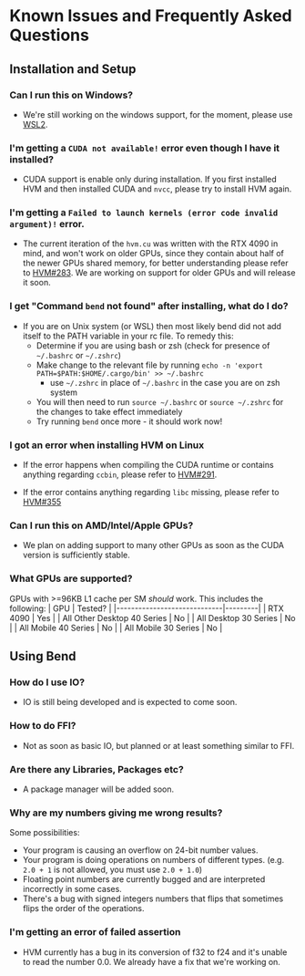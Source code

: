 # Known Issues and Frequently Asked Questions

## Installation and Setup

### Can I run this on Windows?
- We're still working on the windows support, for the moment, please use [WSL2](https://learn.microsoft.com/en-us/windows/wsl/install).

### I'm getting a `CUDA not available!` error even though I have it installed?
- CUDA support is enable only during installation. If you first installed HVM and then installed CUDA and `nvcc`, please try to install HVM again.

### I'm getting a `Failed to launch kernels (error code invalid argument)!` error.
- The current iteration of the `hvm.cu` was written with the RTX 4090 in mind, and won't work on older GPUs, since they contain about half of the newer GPUs shared memory, for better understanding please refer to [HVM#283](https://github.com/HigherOrderCO/HVM/issues/283). We are working on support for older GPUs and will release it soon.

### I get "Command `bend` not found" after installing, what do I do?
- If you are on Unix system (or WSL) then most likely bend did not add itself to the PATH variable in your rc file. To remedy this:
  - Determine if you are using bash or zsh (check for presence of `~/.bashrc` or `~/.zshrc`)
  - Make change to the relevant file by running `echo -n 'export PATH=$PATH:$HOME/.cargo/bin' >> ~/.bashrc`
    - use `~/.zshrc` in place of `~/.bashrc` in the case you are on zsh system
  - You will then need to run `source ~/.bashrc` or `source ~/.zshrc` for the changes to take effect immediately
  - Try running `bend` once more - it should work now! 

### I got an error when installing HVM on Linux
- If the error happens when compiling the CUDA runtime or contains anything regarding `ccbin`, please refer to [HVM#291](https://github.com/HigherOrderCO/HVM/issues/291).

- If the error contains anything regarding `libc` missing, please refer to [HVM#355](https://github.com/HigherOrderCO/Bend/issues/355)

### Can I run this on AMD/Intel/Apple GPUs?
- We plan on adding support to many other GPUs as soon as the CUDA version is sufficiently stable.

### What GPUs are supported?
GPUs with >=96KB L1 cache per SM *should* work. This includes the following:
| GPU                         | Tested? |
|-----------------------------|---------|
| RTX 4090                    | Yes     |
| All Other Desktop 40 Series | No      |
| All Desktop 30 Series       | No      |
| All Mobile 40 Series        | No      |
| All Mobile 30 Series        | No      |

## Using Bend

### How do I use IO?
- IO is still being developed and is expected to come soon.

### How to do FFI?
- Not as soon as basic IO, but planned or at least something similar to FFI.

### Are there any Libraries, Packages etc?
- A package manager will be added soon.

### Why are my numbers giving me wrong results?
Some possibilities:
- Your program is causing an overflow on 24-bit number values.
- Your program is doing operations on numbers of different types. (e.g. `2.0 + 1` is not allowed, you must use `2.0 + 1.0`)
- Floating point numbers are currently bugged and are interpreted incorrectly in some cases.
- There's a bug with signed integers numbers that flips that sometimes flips the order of the operations.

### I'm getting an error of failed assertion
- HVM currently has a bug in its conversion of f32 to f24 and it's unable to read the number 0.0. We already have a fix that we're working on.
